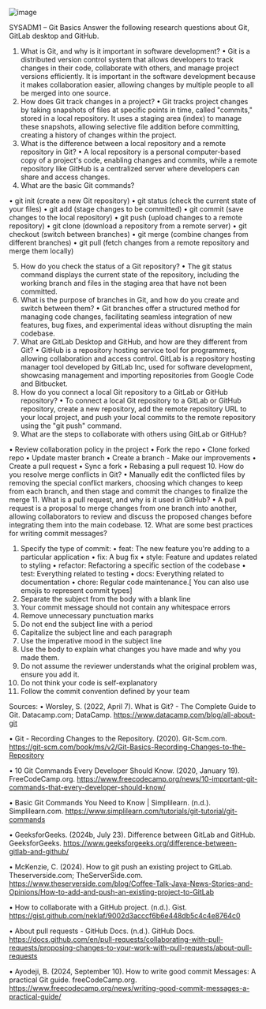 ![image](https://github.com/user-attachments/assets/40aca868-f0bd-40fd-abae-1705789d0f3f)

SYSADM1 – Git Basics
Answer the following research questions about Git, GitLab desktop and GitHub.
1.	What is Git, and why is it important in software development?
•	Git is a distributed version control system that allows developers to track changes in their code, collaborate with others, and manage project versions efficiently. It is important in the software development because it makes collaboration easier, allowing changes by multiple people to all be merged into one source. 
2.	How does Git track changes in a project?
•	Git tracks project changes by taking snapshots of files at specific points in time, called "commits," stored in a local repository. It uses a staging area (index) to manage these snapshots, allowing selective file addition before committing, creating a history of changes within the project.
3.	What is the difference between a local repository and a remote repository in Git?
•	A local repository is a personal computer-based copy of a project's code, enabling changes and commits, while a remote repository like GitHub is a centralized server where developers can share and access changes.
4.	What are the basic Git commands? 
 
•	git init (create a new Git repository)
•	git status (check the current state of your files)
•	git add (stage changes to be committed)
•	git commit (save changes to the local repository)
•	git push (upload changes to a remote repository)
•	git clone (download a repository from a remote server)
•	git checkout (switch between branches)
•	git merge (combine changes from different branches)
•	git pull (fetch changes from a remote repository and merge them locally)
 
5.	How do you check the status of a Git repository? 
•	The git status command displays the current state of the repository, including the working branch and files in the staging area that have not been committed.
6.	What is the purpose of branches in Git, and how do you create and switch between them?
•	Git branches offer a structured method for managing code changes, facilitating seamless integration of new features, bug fixes, and experimental ideas without disrupting the main codebase.
7.	What are GitLab Desktop and GitHub, and how are they different from Git?
•	GitHub is a repository hosting service tool for programmers, allowing collaboration and access control. GitLab is a repository hosting manager tool developed by GitLab Inc, used for software development, showcasing management and importing repositories from Google Code and Bitbucket.
8.	How do you connect a local Git repository to a GitLab or GitHub repository?
•	To connect a local Git repository to a GitLab or GitHub repository, create a new repository, add the remote repository URL to your local project, and push your local commits to the remote repository using the "git push" command.
9.	What are the steps to collaborate with others using GitLab or GitHub?	
 
•	Review collaboration policy in the project
•	Fork the repo
•	Clone forked repo
•	Update master branch
•	Create a branch - Make our improvements
•	Create a pull request
•	Sync a fork
•	Rebasing a pull request 
10.	How do you resolve merge conflicts in Git?
•	Manually edit the conflicted files by removing the special conflict markers, choosing which changes to keep from each branch, and then stage and commit the changes to finalize the merge
11.	What is a pull request, and why is it used in GitHub?
•	A pull request is a proposal to merge changes from one branch into another, allowing collaborators to review and discuss the proposed changes before integrating them into the main codebase.
12.	What are some best practices for writing commit messages?
 
1.	Specify the type of commit:
•	feat: The new feature you're adding to a particular application
•	fix: A bug fix
•	style: Feature and updates related to styling
•	refactor: Refactoring a specific section of the codebase
•	test: Everything related to testing
•	docs: Everything related to documentation
•	chore: Regular code maintenance.[ You can also use emojis to represent commit types]
2.	Separate the subject from the body with a blank line
3.	Your commit message should not contain any whitespace errors
4.	Remove unnecessary punctuation marks
5.	Do not end the subject line with a period
6.	Capitalize the subject line and each paragraph
7.	Use the imperative mood in the subject line
8.	Use the body to explain what changes you have made and why you made them.
9.	Do not assume the reviewer understands what the original problem was, ensure you add it.
10.	Do not think your code is self-explanatory
11.	Follow the commit convention defined by your team
 

Sources:
•	Worsley, S. (2022, April 7). What is Git? - The Complete Guide to Git. Datacamp.com; DataCamp. https://www.datacamp.com/blog/all-about-git

•	Git - Recording Changes to the Repository. (2020). Git-Scm.com. https://git-scm.com/book/ms/v2/Git-Basics-Recording-Changes-to-the-Repository

•	10 Git Commands Every Developer Should Know. (2020, January 19). FreeCodeCamp.org. https://www.freecodecamp.org/news/10-important-git-commands-that-every-developer-should-know/

•	Basic Git Commands You Need to Know | Simplilearn. (n.d.). Simplilearn.com. https://www.simplilearn.com/tutorials/git-tutorial/git-commands

•	GeeksforGeeks. (2024b, July 23). Difference between GitLab and GitHub. GeeksforGeeks. https://www.geeksforgeeks.org/difference-between-gitlab-and-github/

•	McKenzie, C. (2024). How to git push an existing project to GitLab. Theserverside.com; TheServerSide.com. https://www.theserverside.com/blog/Coffee-Talk-Java-News-Stories-and-Opinions/How-to-add-and-push-an-existing-project-to-GitLab

•	How to collaborate with a GitHub project. (n.d.). Gist. https://gist.github.com/neklaf/9002d3acccf6b6e448db5c4c4e8764c0

•	About pull requests - GitHub Docs. (n.d.). GitHub Docs. https://docs.github.com/en/pull-requests/collaborating-with-pull-requests/proposing-changes-to-your-work-with-pull-requests/about-pull-requests

•	Ayodeji, B. (2024, September 10). How to write good commit Messages: A practical Git guide. freeCodeCamp.org. https://www.freecodecamp.org/news/writing-good-commit-messages-a-practical-guide/


